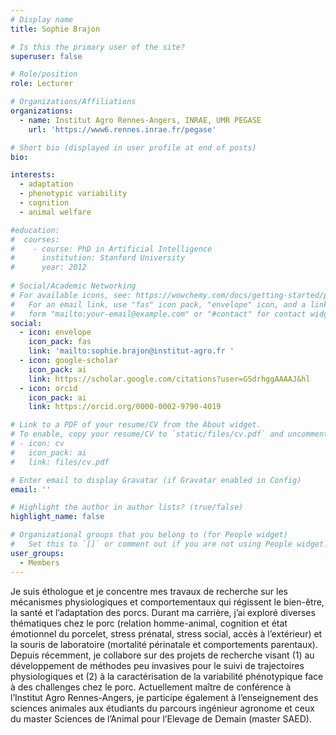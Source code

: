 ```yaml
---
# Display name
title: Sophie Brajon

# Is this the primary user of the site?
superuser: false

# Role/position
role: Lecturer

# Organizations/Affiliations
organizations:
  - name: Institut Agro Rennes-Angers, INRAE, UMR PEGASE
    url: 'https://www6.rennes.inrae.fr/pegase'

# Short bio (displayed in user profile at end of posts)
bio: 

interests:
  - adaptation
  - phenotypic variability
  - cognition
  - animal welfare

#education:
#  courses:
#    - course: PhD in Artificial Intelligence
#      institution: Stanford University
#      year: 2012
 
# Social/Academic Networking
# For available icons, see: https://wowchemy.com/docs/getting-started/page-builder/#icons
#   For an email link, use "fas" icon pack, "envelope" icon, and a link in the
#   form "mailto:your-email@example.com" or "#contact" for contact widget.
social:
  - icon: envelope
    icon_pack: fas
    link: 'mailto:sophie.brajon@institut-agro.fr '
  - icon: google-scholar
    icon_pack: ai
    link: https://scholar.google.com/citations?user=GSdrhggAAAAJ&hl
  - icon: orcid
    icon_pack: ai
    link: https://orcid.org/0000-0002-9790-4019

# Link to a PDF of your resume/CV from the About widget.
# To enable, copy your resume/CV to `static/files/cv.pdf` and uncomment the lines below.
# - icon: cv
#   icon_pack: ai
#   link: files/cv.pdf

# Enter email to display Gravatar (if Gravatar enabled in Config)
email: ''

# Highlight the author in author lists? (true/false)
highlight_name: false

# Organizational groups that you belong to (for People widget)
#   Set this to `[]` or comment out if you are not using People widget.
user_groups:
  - Members
---
```

Je suis éthologue et je concentre mes travaux de recherche sur les mécanismes physiologiques et comportementaux qui régissent le bien-être, la santé et l’adaptation des porcs. Durant ma carrière, j’ai exploré diverses thématiques chez le porc (relation homme-animal, cognition et état émotionnel du porcelet, stress prénatal, stress social, accès à l’extérieur) et la souris de laboratoire (mortalité périnatale et comportements parentaux). Depuis récemment, je collabore sur des projets de recherche visant (1) au développement de méthodes peu invasives pour le suivi de trajectoires physiologiques et (2) à la caractérisation de la variabilité phénotypique face à des challenges chez le porc. Actuellement maître de conférence à l’Institut Agro Rennes-Angers, je participe également à l’enseignement des sciences animales aux étudiants du parcours ingénieur agronome et ceux du master Sciences de l’Animal pour l’Elevage de Demain (master SAED).